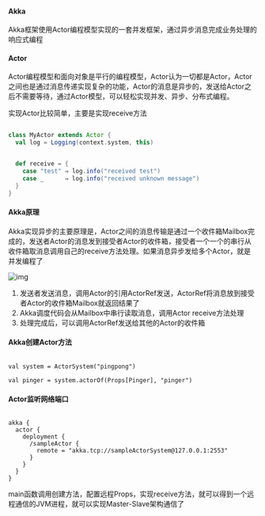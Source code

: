 #### Akka

Akka框架使用Actor编程模型实现的一套并发框架，通过异步消息完成业务处理的响应式编程



#### Actor

Actor编程模型和面向对象是平行的编程模型，Actor认为一切都是Actor，Actor之间也是通过消息传递实现复杂的功能，Actor的消息是异步的，发送给Actor之后不需要等待，通过Actor模型，可以轻松实现并发、异步、分布式编程。

实现Actor比较简单，主要是实现receive方法

```scala

class MyActor extends Actor {
  val log = Logging(context.system, this)


  def receive = {
    case "test" ⇒ log.info("received test")
    case _      ⇒ log.info("received unknown message")
  }
}
```



#### Akka原理

Akka实现异步的主要原理是，Actor之间的消息传输是通过一个收件箱Mailbox完成的，发送者Actor的消息发到接受者Actor的收件箱，接受者一个一个的串行从收件箱取消息调用自己的receive方法处理。如果消息异步发给多个Actor，就是并发编程了

![img](https://static001.geekbang.org/resource/image/26/13/269b28c63c69444dd9dcb0c3124e0713.png?wh=1920*767)



1. 发送者发送消息，调用Actor的引用ActorRef发送，ActorRef将消息放到接受者Actor的收件箱Mailbox就返回结果了
2. Akka调度代码会从Mailbox中串行读取消息，调用Actor receive方法处理
3. 处理完成后，可以调用ActorRef发送给其他的Actor的收件箱





#### Akka创建Actor方法

```

val system = ActorSystem("pingpong")

val pinger = system.actorOf(Props[Pinger], "pinger")
```



#### Actor监听网络端口

```

akka {
  actor {
    deployment {
      /sampleActor {
        remote = "akka.tcp://sampleActorSystem@127.0.0.1:2553"
      }
    }
  }
}
```



main函数调用创建方法，配置远程Props，实现receive方法，就可以得到一个远程通信的JVM进程，就可以实现Master-Slave架构通信了